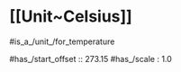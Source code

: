 
# [[Unit~Celsius]] 

#is_a_/unit_/for_temperature 

#has_/start_offset :: 273.15 
#has_/scale : 1.0


